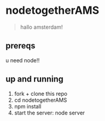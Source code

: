 # nodetogetherAMS
> hallo amsterdam!

## prereqs

u need node!!

## up and running

1. fork + clone this repo
2. cd nodetogetherAMS
3. npm install
4. start the server: node server